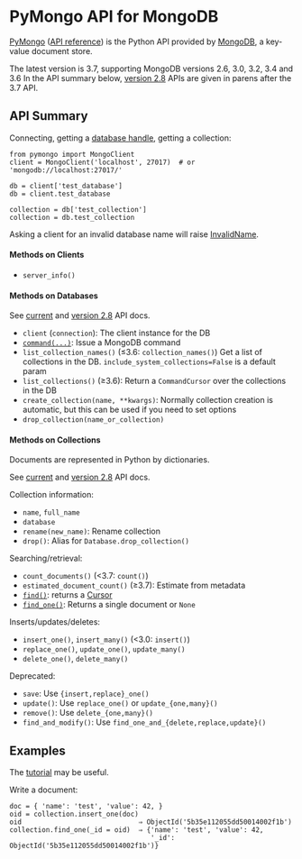 PyMongo API for MongoDB
=======================

[PyMongo] ([API reference][apiref]) is the Python API provided by
[MongoDB], a key-value document store.

The latest version is 3.7, supporting MongoDB versions 2.6, 3.0, 3.2,
3.4 and 3.6 In the API summary below, [version 2.8] APIs are given in
parens after the 3.7 API.

API Summary
-----------

Connecting, getting a [database handle][api-database], getting a
collection:

    from pymongo import MongoClient
    client = MongoClient('localhost', 27017)  # or 'mongodb://localhost:27017/'

    db = client['test_database']
    db = client.test_database

    collection = db['test_collection']
    collection = db.test_collection

Asking a client for an invalid database name will raise [InvalidName].

#### Methods on Clients

- `server_info()`

#### Methods on Databases

See [current][api-database] and [version 2.8][api-database-2.8] API docs.

- `client` (`connection`): The client instance for the DB
- [`command(...)`]: Issue a MongoDB command
- `list_collection_names()` (≤3.6: `collection_names()`) Get a list of
  collections in the DB. `include_system_collections=False` is a
  default param
- `list_collections()` (≥3.6): Return a `CommandCursor` over the
  collections in the DB
- `create_collection(name, **kwargs)`: Normally collection creation is
  automatic, but this can be used if you need to set options
- `drop_collection(name_or_collection)`

#### Methods on Collections

Documents are represented in Python by dictionaries.

See [current][api-collection] and [version 2.8][api-collection-2.8] API docs.

Collection information:
- `name`, `full_name`
- `database`
- `rename(new_name)`: Rename collection
- `drop()`: Alias for `Database.drop_collection()`

Searching/retrieval:
- `count_documents()` (<3.7: `count()`)
- `estimated_document_count()` (≥3.7): Estimate from metadata
- [`find()`]: returns a [Cursor]
- [`find_one()`]: Returns a single document or `None`

Inserts/updates/deletes:
- `insert_one()`, `insert_many()` (<3.0: `insert()`)
- `replace_one()`, `update_one()`, `update_many()`
- `delete_one()`, `delete_many()`

Deprecated:
- `save`: Use `{insert,replace}_one()`
- `update()`: Use `replace_one()` or `update_{one,many}()`
- `remove()`: Use `delete_{one,many}()`
- `find_and_modify()`: Use `find_one_and_{delete,replace,update}()`


Examples
--------

The [tutorial] may be useful.

Write a document:

    doc = { 'name': 'test', 'value': 42, }
    oid = collection.insert_one(doc)
    oid                             ⇒ ObjectId('5b35e112055dd50014002f1b')
    collection.find_one(_id = oid)  ⇒ {'name': 'test', 'value': 42,
                                       '_id': ObjectId('5b35e112055dd50014002f1b')}



[Cursor]: https://api.mongodb.com/python/current/api/pymongo/cursor.html#pymongo.cursor.Cursor
[InvalidName]: https://api.mongodb.com/python/current/api/pymongo/errors.html#pymongo.errors.InvalidName
[MongoDB]: https://www.mongodb.com/
[PyMongo]: https://api.mongodb.com/python/current/
[`command(...)`]: https://api.mongodb.com/python/current/api/pymongo/database.html#pymongo.database.Database.command
[`find()`]: https://api.mongodb.com/python/current/api/pymongo/collection.html#pymongo.collection.Collection.find
[`find_one()`]: https://api.mongodb.com/python/current/api/pymongo/collection.html#pymongo.collection.Collection.find_one
[api-collection-2.8]: https://api.mongodb.com/python/2.8/api/pymongo/collection.html
[api-collection]: https://api.mongodb.com/python/current/api/pymongo/collection.html
[api-database-2.8]: https://api.mongodb.com/python/2.8/api/pymongo/database.html
[api-database]: https://api.mongodb.com/python/current/api/pymongo/database.html
[apiref]: https://api.mongodb.com/python/current/api/index.html
[tutorial]: https://api.mongodb.com/python/current/tutorial.html
[version 2.8]: https://api.mongodb.com/python/2.8/api/pymongo/
